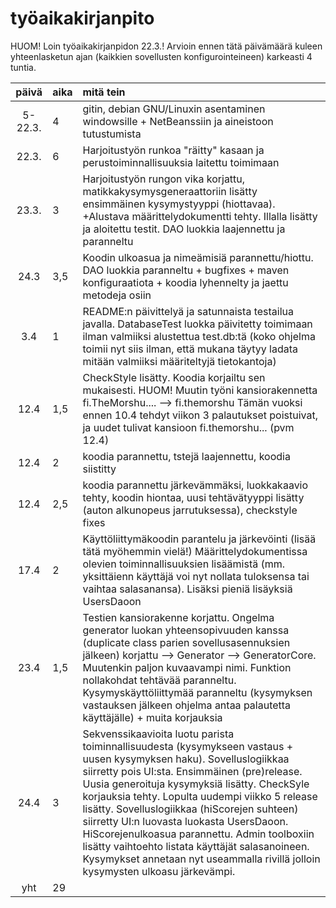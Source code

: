 # työaikakirjanpito

HUOM! Loin työaikakirjanpidon 22.3.! Arvioin ennen tätä päivämäärä
kuleen yhteenlasketun ajan (kaikkien sovellusten konfigurointeineen) karkeasti 4 tuntia.



| päivä  | aika | mitä tein  |
| :-----:|:-----| :-----|
| 5-22.3.| 4   | gitin, debian GNU/Linuxin asentaminen windowsille + NetBeanssiin ja aineistoon tutustumista|
| 22.3.  | 6    | Harjoitustyön runkoa "räitty" kasaan ja perustoiminnallisuuksia laitettu toimimaan |
| 23.3.  | 3  | Harjoitustyön rungon vika korjattu, matikkakysymysgeneraattoriin lisätty ensimmäinen kysymystyyppi (hiottavaa). +Alustava määrittelydokumentti tehty. Illalla lisätty ja aloitettu testit. DAO luokkia laajennettu ja paranneltu |
| 24.3   | 3,5  | Koodin ulkoasua ja nimeämisiä parannettu/hiottu. DAO luokkia paranneltu + bugfixes + maven konfiguraatiota + koodia lyhennelty ja jaettu metodeja osiin| 
| 3.4    | 1   | README:n päivittelyä ja satunnaista testailua javalla. DatabaseTest luokka päivitetty toimimaan ilman valmiiksi alustettua test.db:tä (koko ohjelma toimii nyt siis ilman, että mukana täytyy ladata mitään valmiiksi määriteltyjä tietokantoja)  | 
| 12.4    | 1,5  | CheckStyle lisätty. Koodia korjailtu sen mukaisesti.  HUOM! Muutin työni kansiorakennetta fi.TheMorshu.... --> fi.themorshu Tämän vuoksi ennen 10.4 tehdyt viikon 3 palautukset poistuivat, ja uudet tulivat kansioon fi.themorshu... (pvm 12.4) | 
| 12.4    | 2  | koodia parannettu, tstejä laajennettu, koodia siistitty  | 
| 12.4    | 2,5  | koodia parannettu järkevämmäksi, luokkakaavio tehty, koodin hiontaa, uusi tehtävätyyppi lisätty (auton alkunopeus jarrutuksessa), checkstyle fixes | 
| 17.4   | 2  | Käyttöliittymäkoodin parantelu ja järkevöinti (lisää tätä myöhemmin vielä!) Määrittelydokumentissa olevien toiminnallisuuksien lisäämistä (mm. yksittäienn käyttäjä voi nyt nollata tuloksensa tai vaihtaa salasanansa). Lisäksi pieniä lisäyksiä UsersDaoon  | 
| 23.4    | 1,5  | Testien kansiorakenne korjattu. Ongelma generator luokan yhteensopivuuden kanssa (duplicate class parien sovellusasennuksien jälkeen) korjattu --> Generator --> GeneratorCore. Muutenkin paljon kuvaavampi nimi. Funktion nollakohdat tehtävää paranneltu. Kysymyskäyttöliittymää paranneltu (kysymyksen vastauksen jälkeen ohjelma antaa palautetta käyttäjälle) + muita korjauksia | 
| 24.4   | 3  | Sekvenssikaavioita luotu parista toiminnallisuudesta (kysymykseen vastaus + uusen kysymyksen haku). Sovelluslogiikkaa siirretty pois UI:sta. Ensimmäinen (pre)release. Uusia generoituja kysymyksiä lisätty. CheckSyle korjauksia tehty. Lopulta uudempi viikko 5 release lisätty. Sovelluslogiikkaa (hiScorejen suhteen) siirretty UI:n luovasta luokasta UsersDaoon. HiScorejenulkoasua parannettu. Admin toolboxiin lisätty vaihtoehto listata käyttäjät salasanoineen. Kysymykset annetaan nyt useammalla rivillä jolloin kysymysten ulkoasu järkevämpi.  | 
| yht    | 29  |   | 
